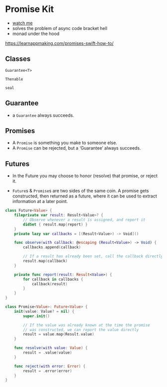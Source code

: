 # Promise Kit

* [watch me](https://academy.realm.io/posts/swift-summit-javier-soto-futures/)
* solves the problem of async code bracket hell
* monad under the hood

https://learnappmaking.com/promises-swift-how-to/


## Classes
`Guarantee<T>`

`Thenable`

`seal`

## Guarantee
* a `Guarantee` always succeeds.

## Promises
* A `Promise` is something you make to someone else.
* A `Promise` can be rejected, but a ‘Guarantee’ always succeeds.

## Futures
* In the Future you may choose to honor (resolve) that promise, or reject it.

* `Future`s & `Promise`s are two sides of the same coin. A promise gets
constructed, then returned as a future, where it can be used to extract
information at a later point.


```swift
class Future<Value> {
    fileprivate var result: Result<Value>? {
        // Observe whenever a result is assigned, and report it
        didSet { result.map(report) }
    }
    private lazy var callbacks = [(Result<Value>) -> Void]()

    func observe(with callback: @escaping (Result<Value>) -> Void) {
        callbacks.append(callback)

        // If a result has already been set, call the callback directly
        result.map(callback)
    }

    private func report(result: Result<Value>) {
        for callback in callbacks {
            callback(result)
        }
    }
}
```

```swift
class Promise<Value>: Future<Value> {
    init(value: Value? = nil) {
        super.init()

        // If the value was already known at the time the promise
        // was constructed, we can report the value directly
        result = value.map(Result.value)
    }

    func resolve(with value: Value) {
        result = .value(value)
    }

    func reject(with error: Error) {
        result = .error(error)
    }
}
```
